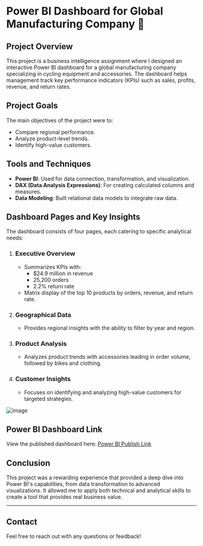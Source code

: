 # Power BI Dashboard for Global Manufacturing Company 🚴

## Project Overview
This project is a business intelligence assignment where I designed an interactive Power BI dashboard for a global manufacturing company specializing in cycling equipment and accessories. The dashboard helps management track key performance indicators (KPIs) such as sales, profits, revenue, and return rates.

## Project Goals
The main objectives of the project were to:
- Compare regional performance.
- Analyze product-level trends.
- Identify high-value customers.

## Tools and Techniques
- **Power BI**: Used for data connection, transformation, and visualization.
- **DAX (Data Analysis Expressions)**: For creating calculated columns and measures.
- **Data Modeling**: Built relational data models to integrate raw data.

## Dashboard Pages and Key Insights
The dashboard consists of four pages, each catering to specific analytical needs:

1. ### **Executive Overview**
   - Summarizes KPIs with:
     - $24.9 million in revenue
     - 25,200 orders
     - 2.2% return rate
   - Matrix display of the top 10 products by orders, revenue, and return rate.

2. ### **Geographical Data**
   - Provides regional insights with the ability to filter by year and region.

3. ### **Product Analysis**
   - Analyzes product trends with accessories leading in order volume, followed by bikes and clothing.

4. ### **Customer Insights**
   - Focuses on identifying and analyzing high-value customers for targeted strategies.


![image](https://github.com/user-attachments/assets/b364a0d5-3cb6-4f0e-943a-7f7d7da85674)



## Power BI Dashboard Link
View the published dashboard here: [Power BI Publish Link](https://shorturl.at/bmQFZ)

## Conclusion
This project was a rewarding experience that provided a deep dive into Power BI's capabilities, from data transformation to advanced visualizations. It allowed me to apply both technical and analytical skills to create a tool that provides real business value.

---

## Contact
Feel free to reach out with any questions or feedback!
